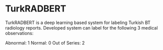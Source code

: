 # TurkRADBERT

TurkRADBERT is a deep learning based system for labeling Turkish BT radiology reports. Developed system can label for the following 3 medical observations:

Abnormal: 1
Normal: 0
Out of Series: 2

